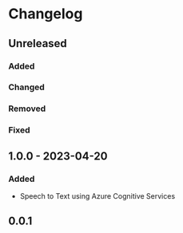 # Changelog

## Unreleased

### Added

### Changed

### Removed

### Fixed

## 1.0.0 - 2023-04-20

### Added
- Speech to Text using Azure Cognitive Services

## 0.0.1
